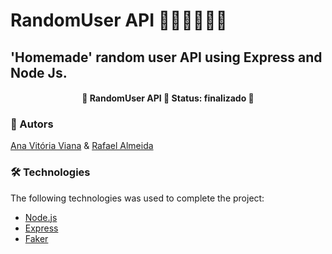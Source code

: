 # RandomUser API 👩🏻‍🌾🤹🏻‍♂️

## 'Homemade' random user API using Express and Node Js.

<h4 align="center"> 
	🚧  RandomUser API 🚀 Status: finalizado  🚧
</h4>

### 🍄 Autors
 <a href="https://github.com/anvitrola">Ana Vitória Viana</a> &
  <a href="https://github.com/RafaelVi">Rafael Almeida</a>

### 🛠 Technologies

The following technologies was used to complete the project:

- [Node.js](https://nodejs.org/en/)
- [Express](https://expressjs.com/en/)
- [Faker](https://github.com/Marak/Faker.js)
